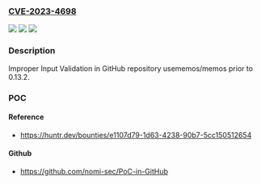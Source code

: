 ### [CVE-2023-4698](https://cve.mitre.org/cgi-bin/cvename.cgi?name=CVE-2023-4698)
![](https://img.shields.io/static/v1?label=Product&message=usememos%2Fmemos&color=blue)
![](https://img.shields.io/static/v1?label=Version&message=unspecified%3C%200.13.2%20&color=brighgreen)
![](https://img.shields.io/static/v1?label=Vulnerability&message=CWE-20%20Improper%20Input%20Validation&color=brighgreen)

### Description

Improper Input Validation in GitHub repository usememos/memos prior to 0.13.2.

### POC

#### Reference
- https://huntr.dev/bounties/e1107d79-1d63-4238-90b7-5cc150512654

#### Github
- https://github.com/nomi-sec/PoC-in-GitHub


